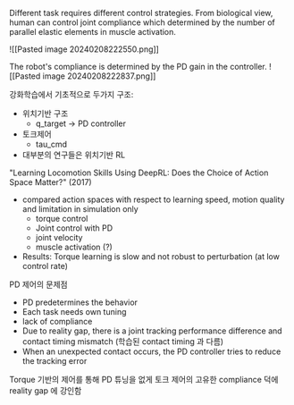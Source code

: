 Different task requires different control strategies. From biological view, human can control joint compliance which determined by the number of parallel elastic elements in muscle activation. 

![[Pasted image 20240208222550.png]]


The robot's compliance is determined by the PD gain in the controller.
![[Pasted image 20240208222837.png]]

강화학습에서 기초적으로 두가지 구조:
- 위치기반 구조
	- q_target -> PD controller
-  토크제어
	- tau_cmd
- 대부분의 연구들은 위치기반 RL

"Learning Locomotion Skills Using DeepRL: Does the Choice of Action Space Matter?" (2017)
- compared action spaces with respect to learning speed, motion quality and limitation in simulation only
	- torque control
	- Joint control with PD
	- joint velocity
	- muscle activation (?)
- Results: Torque learning is slow and not robust to perturbation (at low control rate)

PD 제어의 문제점
- PD predetermines the behavior
- Each task needs own tuning 
- lack of compliance
- Due to reality gap, there is a joint tracking performance difference and contact timing mismatch (학습된 contact timing 과 다름)
- When an unexpected contact occurs, the PD controller tries to reduce the tracking error

Torque 기반의 제어를 통해 PD 튜닝을 없게
토크 제어의 고유한 compliance 덕에 reality gap 에 강인함

